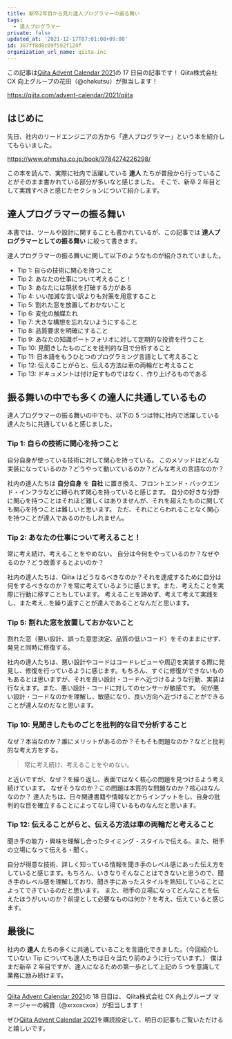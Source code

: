 ```yaml
---
title: 新卒2年目から見た達人プログラマーの振る舞い
tags:
  - 達人プログラマー
private: false
updated_at: '2021-12-17T07:01:08+09:00'
id: 387ff8d8c09f592f124f
organization_url_name: qiita-inc
---
```

この記事は[Qiita Advent Calendar 2021](https://qiita.com/advent-calendar/2021/qiita)の 17 日目の記事です！
Qiita株式会社 CX 向上グループの花田（@ohakutsu）が担当します！

https://qiita.com/advent-calendar/2021/qiita

## はじめに

先日、社内のリードエンジニアの方から「達人プログラマー」という本を紹介してもらいました。

https://www.ohmsha.co.jp/book/9784274226298/

この本を読んで、実際に社内で活躍している **達人** たちが普段から行っていることがそのまま書かれている部分が多いなと感じました。
そこで、新卒 2 年目として実践すべきと感じたセクションについて紹介します。

## 達人プログラマーの振る舞い

本書では、ツールや設計に関することも書かれているが、この記事では **達人プログラマーとしての振る舞い** に絞って書きます。

達人プログラマーの振る舞いに関して以下のようなものが紹介されていました。

- Tip 1: 自らの技術に関心を持つこと
- Tip 2: あなたの仕事について考えること！
- Tip 3: あなたには現状を打破する力がある
- Tip 4: いい加減な言い訳よりも対策を用意すること
- Tip 5: 割れた窓を放置しておかないこと
- Tip 6: 変化の触媒たれ
- Tip 7: 大きな構想を忘れないようにすること
- Tip 8: 品質要求を明確にすること
- Tip 9: あなたの知識ポートフォリオに対して定期的な投資を行うこと
- Tip 10: 見聞きしたものごとを批判的な目で分析すること
- Tip 11: 日本語をもうひとつのプログラミング言語として考えること
- Tip 12: 伝えることがらと、伝える方法は車の両輪だと考えること
- Tip 13: ドキュメントは付け足すものではなく、作り上げるものである

## 振る舞いの中でも多くの達人に共通しているもの

達人プログラマーの振る舞いの中でも、以下の 5 つは特に社内で活躍している達人たちに共通していると感じました。

### Tip 1: 自らの技術に関心を持つこと

自分自身が使っている技術に対して関心を持っている。
このメソッドはどんな実装になっているのか？どうやって動いているのか？どんな考えの言語なのか？

社内の達人たちは **自分自身** を **自社** に置き換え、フロントエンド・バックエンド・インフラなどに縛られず関心を持っていると感じます。
自分の好きな分野に関心を持つことはそれほど難しくはありませんが、それを超えたものに関しても関心を持つことは難しいと思います。
ただ、それにとらわれることなく関心を持つことが達人であるのかもしれません。

### Tip 2: あなたの仕事について考えること！

常に考え続け、考えることをやめない。
自分は今何をやっているのか？なぜやるのか？どう改善するとよいのか？

社内の達人たちは、Qiita はどうなるべきなのか？それを達成するために自分は何をするべきなのか？を常に考えているように感じます。また、考えたことを実際に行動に移すこともしています。
考えることを諦めず、考えて考えて実践をし、また考え...を繰り返すことが達人であることなんだと思います。

### Tip 5: 割れた窓を放置しておかないこと

割れた窓（悪い設計、誤った意思決定、品質の低いコード）をそのままにせず、発見と同時に修復する。

社内の達人たちは、悪い設計やコードはコードレビューや周辺を実装する際に発見し、修復を行っているように感じます。もちろん、すぐに修復ができないものもあるとは思いますが、それを良い設計・コードへ近づけるような行動、実装は行なえます。また、悪い設計・コードに対してのセンサーが敏感です。
何が悪い設計・コードなのかを理解し、敏感になり、良い方向へ近づけることができることが達人なのだなと思います。

### Tip 10: 見聞きしたものごとを批判的な目で分析すること

なぜ？本当なのか？誰にメリットがあるのか？そもそも問題なのか？などと批判的な考え方をする。

> 常に考え続け、考えることをやめない。

と近いですが、なぜ？を繰り返し、表面ではなく核心の問題を見つけるよう考え続けています。
なぜそうなのか？この問題は本質的な問題なのか？核心はなんなのか？
達人たちは、日々関連書籍や情報などからインプットをし、自身の批判的な目を確立することによってなし得ているものなんだと思います。

### Tip 12: 伝えることがらと、伝える方法は車の両輪だと考えること

聞き手の能力・興味を理解し合ったタイミング・スタイルで伝える。また、相手の立場になって伝える・聞く。

自分が得意な技術、詳しく知っている情報を聞き手のレベル感にあった伝え方をしていると感じます。もちろん、いきなりそんなことはできないと思うので、聞き手のレベル感を理解しており、聞き手にあったスタイルを熟知していることによってできているのだと思います。
また、相手の立場になってどんなことを伝えたほうがいいのか？前提として必要なものは何か？を考え、伝えていると感じます。

## 最後に

社内の **達人** たちの多くに共通していることを言語化できました。（今回紹介していない Tip についても達人たちは日々当たり前のように行っています。）
僕はまだ新卒 2 年目ですが、達人になるための第一歩として上記の 5 つを意識して業務に励み続けます。

---

[Qiita Advent Calendar 2021](https://qiita.com/advent-calendar/2021/qiita)の 18 日目は、
Qiita株式会社 CX 向上グループ マネージャーの綿貫（@xrxoxcxox）が担当します！

ぜひ[Qiita Advent Calendar 2021](https://qiita.com/advent-calendar/2021/qiita)を購読設定して、明日の記事もご覧いただけると嬉しいです。

